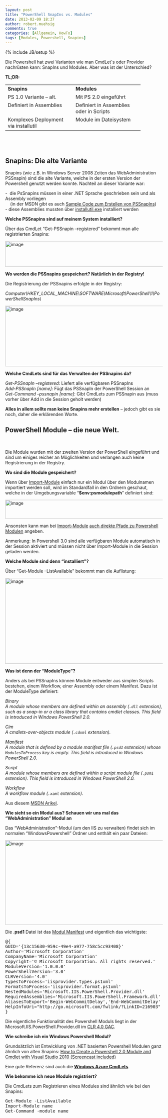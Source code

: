 ```yaml
---
layout: post
title: "PowerShell SnapIns vs. Modules"
date: 2013-02-09 18:37
author: robert.muehsig
comments: true
categories: [Allgemein, HowTo]
tags: [Modules, Powershell, Snapins]
---
```

{% include JB/setup %}
<p>Die Powershell hat zwei Varianten wie man CmdLet´s oder Provider nachrüsten kann: SnapIns und Modules. Aber was ist der Unterschied?</p> <p><strong>TL;DR:</strong></p> <table cellspacing="0" cellpadding="2" width="403" border="0"> <tbody> <tr> <td valign="top" width="201"><strong>Snapins</strong></td> <td valign="top" width="200"><strong>Modules</strong></td></tr> <tr> <td valign="top" width="201">PS 1.0 Variante – alt.</td> <td valign="top" width="200">Mit PS 2.0 eingeführt</td></tr> <tr> <td valign="top" width="201">Definiert in Assemblies</td> <td valign="top" width="200">Definiert in Assemblies oder in Scripts</td></tr> <tr> <td valign="top" width="201">Komplexes Deployment via installutil</td> <td valign="top" width="200">Module im Dateisystem</td></tr></tbody></table> <h2>&nbsp;</h2> <h2>Snapins: Die alte Variante</h2> <p>Snapins (wie z.B. in Windows Server 2008 Zeiten das WebAdministration PSSnapin) sind die alte Variante, welche in der ersten Version der Powershell genutzt werden konnte. Nachteil an dieser Variante war:</p> <p>-&nbsp; die PsSnapins müssen in einer .NET Sprache geschrieben sein und als Assembly vorliegen<br>&nbsp;&nbsp;&nbsp; (in der MSDN gibt es auch <a href="http://msdn.microsoft.com/en-us/library/windows/desktop/ms714437(v=vs.85).aspx">Sample Code zum Erstellen von PSSnapIns</a>)<br>- diese Assemblies mussten über <a href="http://msdn.microsoft.com/en-us/library/50614e95(v=vs.110).aspx">installutil.exe</a> installiert werden</p> <p><strong>Welche PSSnapins sind auf meinem System installiert?</strong></p> <p>Über das CmdLet “Get-PSSnapin –registered” bekommt man alle registrierten Snapins:</p> <p><a href="{{BASE_PATH}}/assets/wp-images/image1766.png"><img title="image" style="border-left-width: 0px; border-right-width: 0px; border-bottom-width: 0px; display: inline; border-top-width: 0px" border="0" alt="image" src="{{BASE_PATH}}/assets/wp-images/image_thumb920.png" width="538" height="82"></a></p> <p><strong>Wo werden die PSSnapins gespeichert? Natürlich in der Registry!</strong></p> <p>Die Registrierung der PSSnapins erfolgte in der Registry:</p> <p><em>Computer\HKEY_LOCAL_MACHINE\SOFTWARE\Microsoft\PowerShell\1\PowerShellSnapIns\</em></p> <p><a href="{{BASE_PATH}}/assets/wp-images/image1767.png"><img title="image" style="border-left-width: 0px; border-right-width: 0px; border-bottom-width: 0px; display: inline; border-top-width: 0px" border="0" alt="image" src="{{BASE_PATH}}/assets/wp-images/image_thumb921.png" width="530" height="193"></a></p> <p><strong>Welche CmdLets sind für das Verwalten der PSSnapins da?</strong></p> <p><em>Get-PSSnapIn –registered</em>: Liefert alle verfügbaren PSSnapIns <br><em>Add-PSSnapIn [name]: </em>Fügt das PSSnapIn der PowerShell Session an <br><em>Get-Command –pssnapin [name]</em>: Gibt CmdLets zum PSSnapin aus (muss vorher über Add in die Session geholt werden)</p> <p><strong>Alles in allem sollte man keine Snapins mehr erstellen</strong> – jedoch gibt es sie noch, daher die erklärenden Worte.</p> <h2>PowerShell Module – die neue Welt.</h2> <p>&nbsp;</p> <p>Die Module wurden mit der zweiten Version der PowerShell eingeführt und sind um einiges reicher an Möglichkeiten und verlangen auch keine Registrierung in der Registry.</p> <p><strong>Wo sind die Module gespeichert?</strong></p> <p>Wenn über <a href="http://technet.microsoft.com/en-us/library/hh849725.aspx">Import-Module</a> einfach nur ein Modul über den Modulnamen importiert werden soll, wird im Standardfall in den Ordnern geschaut, welche in der Umgebungsvariable “<strong>$env:psmodulepath</strong>” definiert sind:</p> <p><a href="{{BASE_PATH}}/assets/wp-images/image1768.png"><img title="image" style="border-left-width: 0px; border-right-width: 0px; border-bottom-width: 0px; display: inline; border-top-width: 0px" border="0" alt="image" src="{{BASE_PATH}}/assets/wp-images/image_thumb922.png" width="600" height="60"></a></p> <p>Ansonsten kann man bei <a href="http://technet.microsoft.com/en-us/library/hh849725.aspx">Import-Module</a> <a href="http://blogs.technet.com/b/heyscriptingguy/archive/2012/11/08/powertip-import-a-powershell-module-from-a-shared-location.aspx">auch direkte Pfade zu Powershell Modulen</a> angeben.</p> <p>Anmerkung: In Powershell 3.0 sind alle verfügbaren Module automatisch in der Session aktiviert und müssen nicht über Import-Module in die Session geladen werden.</p> <p><strong>Welche Module sind denn “installiert”?</strong></p> <p>Über “Get-Module –ListAvailable” bekommt man die Auflistung:</p> <p><a href="{{BASE_PATH}}/assets/wp-images/image1769.png"><img title="image" style="border-left-width: 0px; border-right-width: 0px; border-bottom-width: 0px; display: inline; border-top-width: 0px" border="0" alt="image" src="{{BASE_PATH}}/assets/wp-images/image_thumb923.png" width="583" height="273"></a></p> <p><strong>Was ist denn der “ModuleType”?</strong></p> <p>Anders als bei PSSnapIns können Module entweder aus simplen Scripts bestehen, einem Workflow, einer Assembly oder einem Manifest. Dazu ist der ModuleType definiert:</p> <p><em>Binary<br>A module whose members are defined within an assembly (<code>.dll</code> extension), such as a snap-in or a class library that contains cmdlet classes. This field is introduced in Windows PowerShell 2.0.</em></p> <p><em>Cim<br>A cmdlets-over-objects module (<code>.cdxml</code> extension).</em></p> <p><em>Manifest<br>A module that is defined by a module manifest file (<code>.psd1</code> extension) whose <code>ModulesToProcess</code> key is empty. This field is introduced in Windows PowerShell 2.0.</em></p> <p><em>Script<br>A module whose members are defined within a script module file (<code>.psm1</code> extension). This field is introduced in Windows PowerShell 2.0.</em></p> <p><em>Workflow<br>A workflow module (<code>.xaml</code> extension).</em></p> <p>Aus diesem <a href="http://msdn.microsoft.com/en-us/library/system.management.automation.moduletype(v=vs.85).aspx">MSDN Arikel</a>.</p> <p><strong>Wie sieht so ein Modul aus? Schauen wir uns mal das “WebAdministration” Modul an</strong></p> <p>Das “WebAdministration”-Modul (um den IIS zu verwalten) findet sich im normalen “WindowsPowershell” Ordner und enthält ein paar Dateien:</p> <p><a href="{{BASE_PATH}}/assets/wp-images/image1770.png"><img title="image" style="border-left-width: 0px; border-right-width: 0px; border-bottom-width: 0px; display: inline; border-top-width: 0px" border="0" alt="image" src="{{BASE_PATH}}/assets/wp-images/image_thumb924.png" width="546" height="269"></a></p> <p>Die .<strong>psd1</strong> Datei ist das <a href="http://msdn.microsoft.com/en-us/library/windows/desktop/dd878324(v=vs.85).aspx">Modul Manifest</a> und eigentlich das wichtigste:</p><pre class="brush: csharp; auto-links: true; collapse: false; first-line: 1; gutter: true; html-script: false; light: false; ruler: false; smart-tabs: true; tab-size: 4; toolbar: true;">@{
GUID='{13c15630-959c-49e4-a977-758c5cc93408}'
Author='Microsoft Corporation'
CompanyName='Microsoft Corporation'
Copyright='© Microsoft Corporation. All rights reserved.'
ModuleVersion='1.0.0.0'
PowerShellVersion='3.0'
CLRVersion='4.0'
TypesToProcess='iisprovider.types.ps1xml'
FormatsToProcess='iisprovider.format.ps1xml'
NestedModules='Microsoft.IIS.PowerShell.Provider.dll'
RequiredAssemblies='Microsoft.IIS.PowerShell.Framework.dll'
AliasesToExport='Begin-WebCommitDelay','End-WebCommitDelay'
HelpInfoUri="http://go.microsoft.com/fwlink/?LinkID=216903"
}</pre>
<p>Die eigentliche Funktionalität des Powershell Moduls liegt in der Microsoft.IIS.PowerShell.Provider.dll im <a href="http://code-inside.de/blog/2013/02/07/mit-net-4-0-gibt-es-einen-neuen-gac/">CLR 4.0 GAC</a>.</p>
<p><strong>Wie schreibe ich ein Windows Powershell Modul?</strong></p>
<p>Grundsätzlich ist Entwicklung von .NET basierten Powershell Modulen ganz ähnlich von alten Snapins: <a href="http://blogs.msdn.com/b/saveenr/archive/2010/03/08/how-to-create-a-powershell-2-0-module-and-cmdlet-with-visual-studio-2010-screencast-included.aspx">How to Create a Powershell 2.0 Module and Cmdlet with Visual Studio 2010 (Screencast included)</a></p>
<p>Eine gute Referenz sind auch die <a href="https://github.com/WindowsAzure/azure-sdk-tools/tree/master/WindowsAzurePowershell"><strong>Windows Azure CmdLets</strong></a>.</p>
<p><strong>Wie bekomme ich neue Module registriert?</strong></p>
<p>Die CmdLets zum Registrieren eines Modules sind ähnlich wie bei den Snapins:</p><pre class="brush: csharp; auto-links: true; collapse: false; first-line: 1; gutter: true; html-script: false; light: false; ruler: false; smart-tabs: true; tab-size: 4; toolbar: true;">Get-Module -ListAvailable
Import-Module name
Get-Command -module name</pre>
